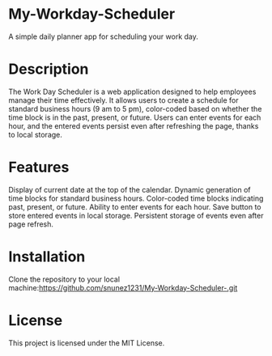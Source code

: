 # My-Workday-Scheduler

A simple daily planner app for scheduling your work day.

# Description
The Work Day Scheduler is a web application designed to help employees manage their time effectively. It allows users to create a schedule for standard business hours (9 am to 5 pm), color-coded based on whether the time block is in the past, present, or future. Users can enter events for each hour, and the entered events persist even after refreshing the page, thanks to local storage.

# Features
Display of current date at the top of the calendar.
Dynamic generation of time blocks for standard business hours.
Color-coded time blocks indicating past, present, or future.
Ability to enter events for each hour.
Save button to store entered events in local storage.
Persistent storage of events even after page refresh.

# Installation
Clone the repository to your local machine:https://github.com/snunez1231/My-Workday-Scheduler-.git


# License
This project is licensed under the MIT License.

